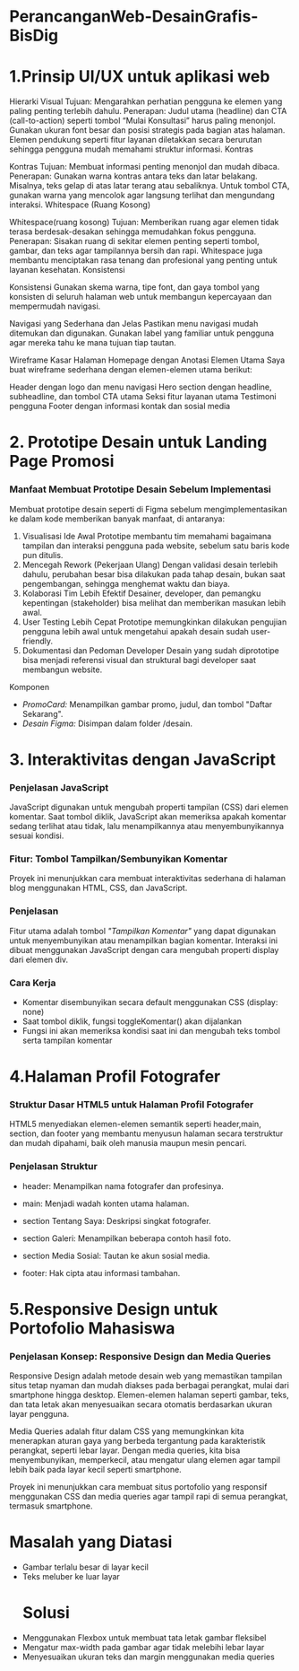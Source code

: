 # PerancanganWeb-DesainGrafis-BisDig

# 1.Prinsip UI/UX untuk aplikasi web 
Hierarki Visual
Tujuan: Mengarahkan perhatian pengguna ke elemen yang paling penting terlebih dahulu.
Penerapan: Judul utama (headline) dan CTA (call-to-action) seperti tombol “Mulai Konsultasi” harus paling menonjol. Gunakan ukuran font besar dan posisi strategis pada bagian atas halaman. Elemen pendukung seperti fitur layanan diletakkan secara berurutan sehingga pengguna mudah memahami struktur informasi.
Kontras

Kontras
Tujuan: Membuat informasi penting menonjol dan mudah dibaca.
Penerapan: Gunakan warna kontras antara teks dan latar belakang. Misalnya, teks gelap di atas latar terang atau sebaliknya. Untuk tombol CTA, gunakan warna yang mencolok agar langsung terlihat dan mengundang interaksi.
Whitespace (Ruang Kosong)

Whitespace(ruang kosong)
Tujuan: Memberikan ruang agar elemen tidak terasa berdesak-desakan sehingga memudahkan fokus pengguna.
Penerapan: Sisakan ruang di sekitar elemen penting seperti tombol, gambar, dan teks agar tampilannya bersih dan rapi. Whitespace juga membantu menciptakan rasa tenang dan profesional yang penting untuk layanan kesehatan.
Konsistensi

Konsistensi
Gunakan skema warna, tipe font, dan gaya tombol yang konsisten di seluruh halaman web untuk membangun kepercayaan dan mempermudah navigasi.

Navigasi yang Sederhana dan Jelas
Pastikan menu navigasi mudah ditemukan dan digunakan. Gunakan label yang familiar untuk pengguna agar mereka tahu ke mana tujuan tiap tautan.

Wireframe Kasar Halaman Homepage dengan Anotasi Elemen Utama
Saya buat wireframe sederhana dengan elemen-elemen utama berikut:

Header dengan logo dan menu navigasi
Hero section dengan headline, subheadline, dan tombol CTA utama
Seksi fitur layanan utama
Testimoni pengguna
Footer dengan informasi kontak dan sosial media

# 2. Prototipe Desain untuk Landing Page Promosi
### Manfaat Membuat Prototipe Desain Sebelum Implementasi

Membuat prototipe desain seperti di Figma sebelum mengimplementasikan ke dalam kode memberikan banyak manfaat, di antaranya:
1. Visualisasi Ide Awal
Prototipe membantu tim memahami bagaimana tampilan dan interaksi pengguna pada website, sebelum satu baris kode pun ditulis.
2. Mencegah Rework (Pekerjaan Ulang)
Dengan validasi desain terlebih dahulu, perubahan besar bisa dilakukan pada tahap desain, bukan saat pengembangan, sehingga menghemat waktu dan biaya.
3. Kolaborasi Tim Lebih Efektif
Desainer, developer, dan pemangku kepentingan (stakeholder) bisa melihat dan memberikan masukan lebih awal.
4. User Testing Lebih Cepat
Prototipe memungkinkan dilakukan pengujian pengguna lebih awal untuk mengetahui apakah desain sudah user-friendly.
5. Dokumentasi dan Pedoman Developer
Desain yang sudah diprototipe bisa menjadi referensi visual dan struktural bagi developer saat membangun website.

Komponen
- *PromoCard:* Menampilkan gambar promo, judul, dan tombol "Daftar Sekarang".
- *Desain Figma:* Disimpan dalam folder /desain.

# 3. Interaktivitas dengan JavaScript
### Penjelasan JavaScript
JavaScript digunakan untuk mengubah properti tampilan (CSS) dari elemen komentar. Saat tombol diklik, JavaScript akan memeriksa apakah komentar sedang terlihat atau tidak, lalu menampilkannya atau menyembunyikannya sesuai kondisi.

  ### Fitur: Tombol Tampilkan/Sembunyikan Komentar
Proyek ini menunjukkan cara membuat interaktivitas sederhana di halaman blog menggunakan HTML, CSS, dan JavaScript.
  ### Penjelasan
Fitur utama adalah tombol *"Tampilkan Komentar"* yang dapat digunakan untuk menyembunyikan atau menampilkan bagian komentar. Interaksi ini dibuat menggunakan JavaScript dengan cara mengubah properti display dari elemen div.
  ### Cara Kerja
- Komentar disembunyikan secara default menggunakan CSS (display: none)
- Saat tombol diklik, fungsi toggleKomentar() akan dijalankan
- Fungsi ini akan memeriksa kondisi saat ini dan mengubah teks tombol serta tampilan komentar

# 4.Halaman Profil Fotografer
### Struktur Dasar HTML5 untuk Halaman Profil Fotografer
HTML5 menyediakan elemen-elemen semantik seperti header,main, section, dan footer yang membantu menyusun halaman secara terstruktur dan mudah dipahami, baik oleh manusia maupun mesin pencari.
  ### Penjelasan Struktur

- header: Menampilkan nama fotografer dan profesinya.

- main: Menjadi wadah konten utama halaman.

- section Tentang Saya: Deskripsi singkat fotografer.

- section Galeri: Menampilkan beberapa contoh hasil foto.

- section Media Sosial: Tautan ke akun sosial media.

- footer: Hak cipta atau informasi tambahan.


# 5.Responsive Design untuk Portofolio Mahasiswa
### Penjelasan Konsep: Responsive Design dan Media Queries
Responsive Design adalah metode desain web yang memastikan tampilan situs tetap nyaman dan mudah diakses pada berbagai perangkat, mulai dari smartphone hingga desktop. Elemen-elemen halaman seperti gambar, teks, dan tata letak akan menyesuaikan secara otomatis berdasarkan ukuran layar pengguna.

Media Queries adalah fitur dalam CSS yang memungkinkan kita menerapkan aturan gaya yang berbeda tergantung pada karakteristik perangkat, seperti lebar layar. Dengan media queries, kita bisa menyembunyikan, memperkecil, atau mengatur ulang elemen agar tampil lebih baik pada layar kecil seperti smartphone.

Proyek ini menunjukkan cara membuat situs portofolio yang responsif menggunakan CSS dan media queries agar tampil rapi di semua perangkat, termasuk smartphone.
  # Masalah yang Diatasi
- Gambar terlalu besar di layar kecil
- Teks meluber ke luar layar
  # Solusi
- Menggunakan Flexbox untuk membuat tata letak gambar fleksibel
- Mengatur max-width pada gambar agar tidak melebihi lebar layar
- Menyesuaikan ukuran teks dan margin menggunakan media queries






